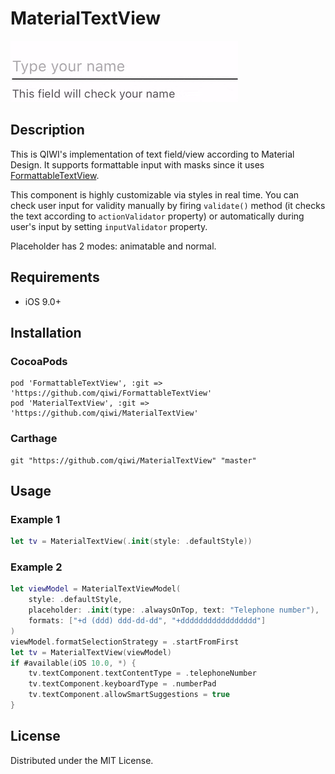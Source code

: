 # MaterialTextView

<img src="material.gif"/>

## Description
This is QIWI's implementation of text field/view according to Material Design. It supports formattable input with masks since it uses [FormattableTextView](https://github.com/qiwi/FormattableTextView).

This component is highly customizable via styles in real time.
You can check user input for validity manually by firing `validate()` method (it checks the text according to `actionValidator` property) or automatically during user's input by setting `inputValidator` property.

Placeholder has 2 modes: animatable and normal.

## Requirements
* iOS 9.0+

## Installation

### CocoaPods
```
pod 'FormattableTextView', :git => 'https://github.com/qiwi/FormattableTextView'
pod 'MaterialTextView', :git => 'https://github.com/qiwi/MaterialTextView'
```

### Carthage
```
git "https://github.com/qiwi/MaterialTextView" "master"
```

## Usage

### Example 1
```swift
let tv = MaterialTextView(.init(style: .defaultStyle))
```

### Example 2
```swift
let viewModel = MaterialTextViewModel(
	style: .defaultStyle,
	placeholder: .init(type: .alwaysOnTop, text: "Telephone number"),
	formats: ["+d (ddd) ddd-dd-dd", "+ddddddddddddddddd"]
)
viewModel.formatSelectionStrategy = .startFromFirst
let tv = MaterialTextView(viewModel)
if #available(iOS 10.0, *) {
	tv.textComponent.textContentType = .telephoneNumber
	tv.textComponent.keyboardType = .numberPad
	tv.textComponent.allowSmartSuggestions = true
}
```


## License
Distributed under the MIT License.
